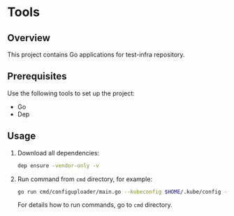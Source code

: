 # Tools

## Overview

This project contains Go applications for test-infra repository.

## Prerequisites

Use the following tools to set up the project:

- Go
- Dep

## Usage

1.  Download all dependencies:

    ```bash
    dep ensure -vendor-only -v
    ```

2.  Run command from `cmd` directory, for example:

    ```bash
    go run cmd/configuploader/main.go --kubeconfig $HOME/.kube/config --plugin-config-path {pathToPluginsYaml}
    ```

    For details how to run commands, go to `cmd` directory.
